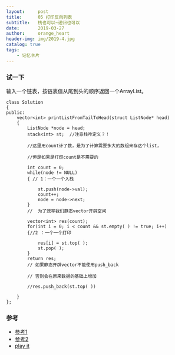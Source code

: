 ```yaml
---
layout:     post
title:      05 打印反向列表
subtitle:   栈也可以~递归也可以
date:       2019-03-27
author:     orange_heart
header-img: img/2019-4.jpg
catalog: true
tags:
    - 记忆卡片
---
```


### 试一下

输入一个链表，按链表值从尾到头的顺序返回一个ArrayList。

```objc
class Solution
{
public:
    vector<int> printListFromTailToHead(struct ListNode* head)
    {
        ListNode *node = head;
        stack<int> st;  //注意栈咋定义？！
        
        //这里用count计了数，是为了计算需要多大的数组来存这个list，
        
        //但是如果是打印count是不需要的
        
        int count = 0;
        while(node != NULL)
        { // 1：一个一个入栈
        
            st.push(node->val);
            count++;
            node = node->next;
        }  
        //  为了效率我们静态vector开辟空间
        
        vector<int> res(count);
        for(int i = 0; i < count && st.empty( ) != true; i++)
        {//2 ：一个一个打印
        
            res[i] = st.top( );
            st.pop( );
        }
        return res;  
        // 如果静态开辟vector不能使用push_back
        
        // 否则会在原来数据的基础上增加
            
        //res.push_back(st.top( ))
            
    }
};
```

### 参考

- [参考1](https://github.com/zhedahht/CodingInterviewChinese2)
- [参考2](https://github.com/gatieme/CodingInterviews)
- [play it](https://www.nowcoder.com/practice/d0267f7f55b3412ba93bd35cfa8e8035?tpId=13&tqId=11156&rp=1&ru=%2Fta%2Fcoding-interviews&qru=%2Fta%2Fcoding-interviews%2Fquestion-ranking&tPage=1)

<!--stackedit_data:
eyJoaXN0b3J5IjpbLTEzMTA1ODYwOF19
-->